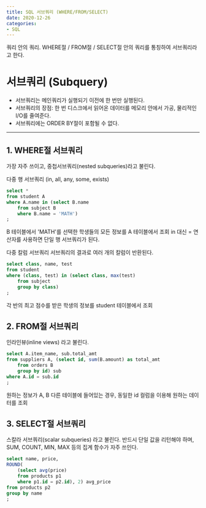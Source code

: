 ```yaml
---
title: SQL 서브쿼리 (WHERE/FROM/SELECT)
date: 2020-12-26
categories:
- SQL
---
```



쿼리 안의 쿼리. WHERE절 / FROM절 / SELECT절 안의 쿼리를 통칭하여 서브쿼리라고 한다.



# 서브쿼리 (Subquery)

- 서브쿼리는 메인쿼리가 실행되기 이전에 한 번만 실행된다.
- 서브쿼리의 장점: 한 번 디스크에서 읽어온 데이터를 메모리 안에서 가공, 물리적인 I/O를 줄여준다.
- 서브쿼리에는 ORDER BY절이 포함될 수 없다.

---

## 1. WHERE절 서브쿼리

가장 자주 쓰이고, 중첩서브쿼리(nested subqueries)라고 불린다.

다중 행 서브쿼리 (in, all, any, some, exists)
```sql
select *
from student A
where A.name in (select B.name
	from subject B
	where B.name = 'MATH')
;
```

B 테이블에서 'MATH'를 선택한 학생들의 모든 정보를 A 테이블에서 조회
in 대신 = 연산자를 사용하면 단일 행 서브쿼리가 된다.


다중 칼럼 서브쿼리
서브쿼리의 결과로 여러 개의 칼럼이 반환된다.

```sql
select class, name, test
from student
where (class, test) in (select class, max(test)
	from subject
	group by class)
;
```

각 반의 최고 점수를 받은 학생의 정보를 student 테이블에서 조회



## 2. FROM절 서브쿼리

인라인뷰(inline views) 라고 불린다.

```sql
select A.item_name, sub.total_amt
from suppliers A, (select id, sum(B.amount) as total_amt
	from orders B
	group by id) sub
where A.id = sub.id
;
```

원하는 정보가 A, B 다른 테이블에 들어있는 경우, 동일한 id 컬럼을 이용해 원하는 데이터를 조회



## 3. SELECT절 서브쿼리

스칼라 서브쿼리(scalar subqueries) 라고 불린다.
반드시 단일 값을 리턴해야 하며, SUM, COUNT, MIN, MAX 등의 집계 함수가 자주 쓰인다.

```sql
select name, price,
ROUND(
	(select avg(price)
	from products p1
	where p1.id = p2.id), 2) avg_price
from products p2
group by name
;
```

